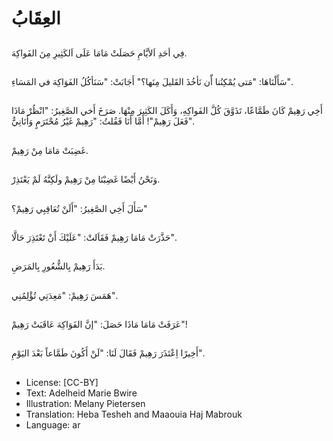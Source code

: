 # العِقَابُ

##
فِي أحَدِ اَلأيَّامِ حَصَلَتْ مَامَا عَلَى اَلكَثِيرِ مِنَ الفَواكِهَ.

##
سَأَلْنَاهَا: "مَتى يُمْكِنُنا أّن نَأخُذَ القَليلَ مِنَها؟"
أَجَابَتْ: "سَنَأكُلُ الفَوَاكِهَ في المَسَاءِ".

##
أَخِي رَهِيمْ كَانَ طَمَّاعًا، تَذَوَّقَ كُلَّ الفَواكِهِ، وَأَكَلَ الكَثِيرَ مِنْهَا.
صَرَخَ أَخي الصَّغِيرُ: "انْظُرْ مَاذَا فَعَلَ رَهِيمْ"!
أَمَّا أَنَا فَقُلتُ: "رَهِيمْ غَيْرُ مُحْتَرَمٍ وَأَنَانِيٌّ".

##
غَضِبَتْ مَامَا مِنْ رَهِيمْ.

##
وَنَحْنُ أَيْضًا غَضِبْنَا مِنْ رَهِيمْ ولَكِنَّهُ لَمْ يَعْتَذِرْ.

##
سَأَلَ أَخِي الصَّغِيرُ: "أَلَنْ تُعَاقِبِي رَهِيمْ؟"

##
حَذَّرَتْ مَامَا رَهِيمْ فَقَاَلتْ: "عَلَيْكَ أَنْ تَعْتَذِرَ حَالَّا".

##
بَدَأَ رَهِيمْ بِالشُّعُورِ بِالمَرَضِ.

##
هَمَسَ رَهِيمْ: "مَعِدَتِي تُؤْلِمُنِي".

##
عَرَفَتْ مَامَا مَاذَا حَصَلَ: "إنَّ الفَوَاكِهَ عَاقَبَتْ رَهِيمْ"!

##
أَخِيرًا اِعْتَذَرَ رَهِيمْ فَقَالَ لَنَا: "لَنْ أَكُونَ طَمَّاعاً بَعْدَ اليَوْمِ".

##
* License: [CC-BY]
* Text: Adelheid Marie Bwire
* Illustration: Melany Pietersen
* Translation: Heba Tesheh and Maaouia Haj Mabrouk
* Language: ar
